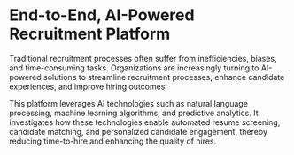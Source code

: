 # End-to-End, AI-Powered Recruitment Platform

Traditional recruitment processes often suffer from inefficiencies, biases, and time-consuming tasks. Organizations are increasingly turning to AI-powered solutions to streamline recruitment processes, enhance candidate experiences, and improve hiring outcomes.

This platform leverages AI technologies such as natural language processing, machine learning algorithms, and predictive analytics. It investigates how these technologies enable automated resume screening, candidate matching, and personalized candidate engagement, thereby reducing time-to-hire and enhancing the quality of hires.
